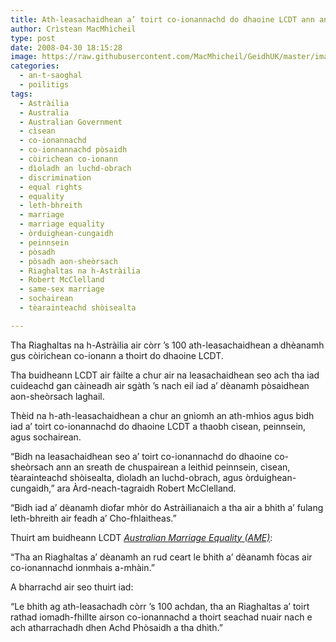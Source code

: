 ```yaml
---
title: Ath-leasachaidhean a’ toirt co-ionannachd do dhaoine LCDT ann an Astràilia
author: Crìstean MacMhìcheil
type: post
date: 2008-04-30 18:15:28
image: https://raw.githubusercontent.com/MacMhicheil/GeidhUK/master/images/2008-04-30-ath-leasachaidhean-a-toirt-co-ionannachd-do-dhaoine-lcdt-ann-an-astrailia.jpg
categories:
  - an-t-saoghal
  - poilitigs
tags:
  - Astràilia
  - Australia
  - Australian Government
  - cìsean
  - co-ionannachd
  - co-ionnannachd pòsaidh
  - còirichean co-ionann
  - dìoladh an luchd-obrach
  - discrimination
  - equal rights
  - equality
  - leth-bhreith
  - marriage
  - marriage equality
  - òrduighean-cungaidh
  - peinnsein
  - pòsadh
  - pòsadh aon-sheòrsach
  - Riaghaltas na h-Astràilia
  - Robert McClelland
  - same-sex marriage
  - sochairean
  - tèarainteachd shòisealta

---
```

Tha Riaghaltas na h-Astràilia air còrr &#8217;s 100 ath-leasachaidhean a dhèanamh gus còirichean co-ionann a thoirt do dhaoine LCDT.

<!--more-->

Tha buidheann LCDT air fàilte a chur air na leasachaidhean seo ach tha iad cuideachd gan càineadh air sgàth &#8217;s nach eil iad a&#8217; dèanamh pòsaidhean aon-sheòrsach laghail.

Thèid na h-ath-leasachaidhean a chur an gnìomh an ath-mhìos agus bidh iad a&#8217; toirt co-ionannachd do dhaoine LCDT a thaobh cìsean, peinnsein, agus sochairean.

&#8220;Bidh na leasachaidhean seo a&#8217; toirt co-ionannachd do dhaoine co-sheòrsach ann an sreath de chuspairean a leithid peinnsein, cìsean, tèarainteachd shòisealta, dìoladh an luchd-obrach, agus òrduighean-cungaidh,&#8221; ara Àrd-neach-tagraidh Robert McClelland.

&#8220;Bidh iad a&#8217; dèanamh diofar mhòr do Astràilianaich a tha air a bhith a&#8217; fulang leth-bhreith air feadh a&#8217; Cho-fhlaitheas.&#8221;

Thuirt am buidheann LCDT _[Australian Marriage Equality (AME)][1]_:

&#8220;Tha an Riaghaltas a&#8217; dèanamh an rud ceart le bhith a&#8217; dèanamh fòcas air co-ionannachd ionmhais a-mhàin.&#8221;

A bharrachd air seo thuirt iad:

&#8220;Le bhith ag ath-leasachadh còrr &#8217;s 100 achdan, tha an Riaghaltas a&#8217; toirt rathad iomadh-fhillte airson co-ionannachd a thoirt seachad nuair nach e ach atharrachadh dhen Achd Phòsaidh a tha dhìth.&#8221;

 [1]: http://www.australianmarriageequality.com/ "Làrach-lìn aig AME"
